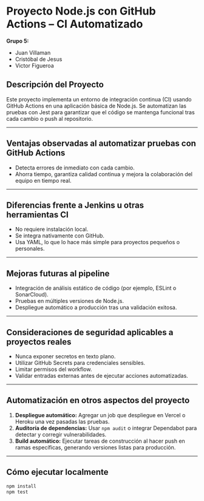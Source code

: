 # Proyecto Node.js con GitHub Actions – CI Automatizado

**Grupo 5:**
- Juan Villaman  
- Cristóbal de Jesus  
- Victor Figueroa

## Descripción del Proyecto

Este proyecto implementa un entorno de integración continua (CI) usando GitHub Actions en una aplicación básica de Node.js. Se automatizan las pruebas con Jest para garantizar que el código se mantenga funcional tras cada cambio o push al repositorio.

---

## Ventajas observadas al automatizar pruebas con GitHub Actions

- Detecta errores de inmediato con cada cambio.
- Ahorra tiempo, garantiza calidad continua y mejora la colaboración del equipo en tiempo real.

---

## Diferencias frente a Jenkins u otras herramientas CI

- No requiere instalación local.
- Se integra nativamente con GitHub.
- Usa YAML, lo que lo hace más simple para proyectos pequeños o personales.

---

## Mejoras futuras al pipeline

- Integración de análisis estático de código (por ejemplo, ESLint o SonarCloud).
- Pruebas en múltiples versiones de Node.js.
- Despliegue automático a producción tras una validación exitosa.

---

## Consideraciones de seguridad aplicables a proyectos reales

- Nunca exponer secretos en texto plano.
- Utilizar GitHub Secrets para credenciales sensibles.
- Limitar permisos del workflow.
- Validar entradas externas antes de ejecutar acciones automatizadas.

---

## Automatización en otros aspectos del proyecto

1. **Despliegue automático:** Agregar un job que despliegue en Vercel o Heroku una vez pasadas las pruebas.
2. **Auditoría de dependencias:** Usar `npm audit` o integrar Dependabot para detectar y corregir vulnerabilidades.
3. **Build automático:** Ejecutar tareas de construcción al hacer push en ramas específicas, generando versiones listas para producción.

---

## Cómo ejecutar localmente

```bash
npm install
npm test

